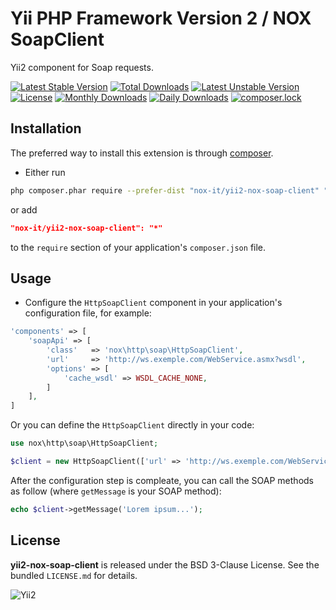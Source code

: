Yii PHP Framework Version 2 / NOX SoapClient
============================================

Yii2 component for Soap requests.

[![Latest Stable Version](https://poser.pugx.org/nox-it/yii2-nox-soap-client/v/stable)](https://packagist.org/packages/nox-it/yii2-nox-soap-client)
[![Total Downloads](https://poser.pugx.org/nox-it/yii2-nox-soap-client/downloads)](https://packagist.org/packages/nox-it/yii2-nox-soap-client)
[![Latest Unstable Version](https://poser.pugx.org/nox-it/yii2-nox-soap-client/v/unstable)](https://packagist.org/packages/nox-it/yii2-nox-soap-client)
[![License](https://poser.pugx.org/nox-it/yii2-nox-soap-client/license)](https://packagist.org/packages/nox-it/yii2-nox-soap-client)
[![Monthly Downloads](https://poser.pugx.org/nox-it/yii2-nox-soap-client/d/monthly)](https://packagist.org/packages/nox-it/yii2-nox-soap-client)
[![Daily Downloads](https://poser.pugx.org/nox-it/yii2-nox-soap-client/d/daily)](https://packagist.org/packages/nox-it/yii2-nox-soap-client)
[![composer.lock](https://poser.pugx.org/nox-it/yii2-nox-soap-client/composerlock)](https://packagist.org/packages/nox-it/yii2-nox-soap-client)

## Installation

The preferred way to install this extension is through [composer](http://getcomposer.org/download/).

* Either run

```bash
php composer.phar require --prefer-dist "nox-it/yii2-nox-soap-client" "*"
```

or add

```json
"nox-it/yii2-nox-soap-client": "*"
```

to the `require` section of your application's `composer.json` file.

## Usage

* Configure the `HttpSoapClient` component in your application's configuration file, for example:

```php
'components' => [
    'soapApi' => [
        'class'   => 'nox\http\soap\HttpSoapClient',
        'url'     => 'http://ws.exemple.com/WebService.asmx?wsdl',
        'options' => [
            'cache_wsdl' => WSDL_CACHE_NONE,
        ]
    ],
]
```

Or you can define the `HttpSoapClient` directly in your code:

```php
use nox\http\soap\HttpSoapClient;

$client = new HttpSoapClient(['url' => 'http://ws.exemple.com/WebService.asmx?wsdl']);
```

After the configuration step is compleate, you can call the SOAP methods as follow (where `getMessage` is your SOAP method):

```php
echo $client->getMessage('Lorem ipsum...');
```

## License

**yii2-nox-soap-client** is released under the BSD 3-Clause License. See the bundled `LICENSE.md` for details.

![Yii2](https://img.shields.io/badge/Powered_by-Yii_Framework-green.svg?style=flat)


